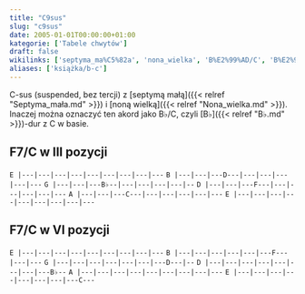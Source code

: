 ```yaml
---
title: "C9sus"
slug: "c9sus"
date: 2005-01-01T00:00:00+01:00
kategorie: ['Tabele chwytów']
draft: false
wikilinks: ['septyma_ma%C5%82a', 'nona_wielka', 'B%E2%99%AD/C', 'B%E2%99%AD']
aliases: ['książka/b-c']
---
```

C-sus (suspended, bez tercji) z [septymą małą]({{< relref "Septyma_mała.md" >}})
i [noną wielką]({{< relref "Nona_wielka.md" >}}). Inaczej można oznaczyć ten
akord jako B♭/C<!-- link nie odnosił się do niczego: 'content/książka/B♭/C.md' wants to redirect to 'content/książka/B♭/C.md', but 'content/książka/B♭/C.md' will be deleted -->, czyli [B♭]({{< relref "B♭.md" >}})-dur z C w
basie.

## F7/C w III pozycji

`E |---|---|---|---|---|---|---|---|---`
`B |---|---|---D---|---|---|---|---|---`
`G |---|---|---B♭--|---|---|---|---|--`
`D |---|---|---F---|---|---|---|---|---`
`A |---|---|---C---|---|---|---|---|---`
`E |---|---|---|---|---|---|---|---|---`

## F7/C w VI pozycji

`E |---|---|---|---|---|---|---|---|---`
`B |---|---|---|---|---|---F---|---|---`
`G |---|---|---|---|---|---|---D---|--`
`D |---|---|---|---|---|---|---|---B♭--`
`A |---|---|---|---|---|---|---|---|---`
`E |---|---|---|---|---|---|---|---C---`


